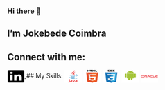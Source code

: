 ### Hi there 👋

<!--
**Jokebede-Coimbra/jokebede-coimbra** is a ✨ _special_ ✨ repository because its `README.md` (this file) appears on your GitHub profile.

Here are some ideas to get you started:-->

## I’m Jokebede Coimbra

## Connect with me:
<a href="https://www.linkedin.com/in/jokebede-coimbra/" target="_blank">
<img align="center" height="30" width="40" src="https://raw.githubusercontent.com/devicons/devicon/master/icons/linkedin/linkedin-plain.svg" alt="jokebede-linkedin" style="max-width:100%">
</a>
## My Skills:
<img align="center" height="30" width="40" src="https://raw.githubusercontent.com/devicons/devicon/master/icons/java/java-original-wordmark.svg" alt="imagem-java" style="max-width:100%">

<img align="center" height="30" width="40" src="https://raw.githubusercontent.com/devicons/devicon/master/icons/html5/html5-original-wordmark.svg" alt="imagem-java" style="max-width:100%">

<img align="center" height="30" width="40" src="https://raw.githubusercontent.com/devicons/devicon/master/icons/css3/css3-original-wordmark.svg" alt="imagem-java" style="max-width:100%">

<img align="center" height="30" width="40" src="https://raw.githubusercontent.com/devicons/devicon/master/icons/android/android-original-wordmark.svg" alt="imagem-java" style="max-width:100%">


<img align="center" height="30" width="40" src="https://raw.githubusercontent.com/devicons/devicon/master/icons/oracle/oracle-original.svg" alt="imagem-java" style="max-width:100%">

